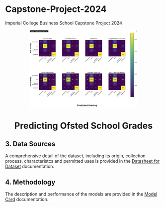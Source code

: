 # Capstone-Project-2024
Imperial College Business School Capstone Project 2024
<div align="center">
	<img style="width:350px" src="https://github.com/wrm65/Capstone-Project-2024/blob/main/images/confusion_matrix.png">
	<h1>Predicting Ofsted School Grades</b></h1>
</div>


## 3. Data Sources

A comprehensive detail of the dataset, including its origin, collection process, characteristcs and permitted uses is provided in the [Datasheet for Dataset](https://github.com/wrm65/Capstone-Project-2024/blob/main/docs/data_sheet.md) documentation.

## 4. Methodology

The description and performance of the models are provided in the [Model Card](https://github.com/wrm65/Capstone-Project-2024/blob/main/docs/model_card.md) documentation.

